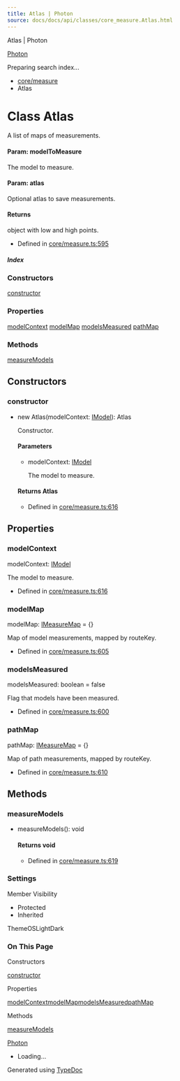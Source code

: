 ```yaml
---
title: Atlas | Photon
source: docs/docs/api/classes/core_measure.Atlas.html
---
```


Atlas | Photon

[Photon](../index.md)




Preparing search index...

* [core/measure](../modules/core_measure.md)
* Atlas

# Class Atlas

A list of maps of measurements.

#### Param: modelToMeasure

The model to measure.

#### Param: atlas

Optional atlas to save measurements.

#### Returns

object with low and high points.

* Defined in [core/measure.ts:595](https://github.com/mwhite454/photon/blob/main/packages/photon/src/core/measure.ts#L595)

##### Index

### Constructors

[constructor](#constructor)

### Properties

[modelContext](#modelcontext)
[modelMap](#modelmap)
[modelsMeasured](#modelsmeasured)
[pathMap](#pathmap)

### Methods

[measureModels](#measuremodels)

## Constructors

### constructor

* new Atlas(modelContext: [IModel](../interfaces/core_schema.IModel.md)): Atlas

  Constructor.

  #### Parameters

  + modelContext: [IModel](../interfaces/core_schema.IModel.md)

    The model to measure.

  #### Returns Atlas

  + Defined in [core/measure.ts:616](https://github.com/mwhite454/photon/blob/main/packages/photon/src/core/measure.ts#L616)

## Properties

### modelContext

modelContext: [IModel](../interfaces/core_schema.IModel.md)

The model to measure.

* Defined in [core/measure.ts:616](https://github.com/mwhite454/photon/blob/main/packages/photon/src/core/measure.ts#L616)

### modelMap

modelMap: [IMeasureMap](../interfaces/core_maker.IMeasureMap.md) = {}

Map of model measurements, mapped by routeKey.

* Defined in [core/measure.ts:605](https://github.com/mwhite454/photon/blob/main/packages/photon/src/core/measure.ts#L605)

### modelsMeasured

modelsMeasured: boolean = false

Flag that models have been measured.

* Defined in [core/measure.ts:600](https://github.com/mwhite454/photon/blob/main/packages/photon/src/core/measure.ts#L600)

### pathMap

pathMap: [IMeasureMap](../interfaces/core_maker.IMeasureMap.md) = {}

Map of path measurements, mapped by routeKey.

* Defined in [core/measure.ts:610](https://github.com/mwhite454/photon/blob/main/packages/photon/src/core/measure.ts#L610)

## Methods

### measureModels

* measureModels(): void

  #### Returns void

  + Defined in [core/measure.ts:619](https://github.com/mwhite454/photon/blob/main/packages/photon/src/core/measure.ts#L619)

### Settings

Member Visibility

* Protected
* Inherited

ThemeOSLightDark

### On This Page

Constructors

[constructor](#constructor)

Properties

[modelContext](#modelcontext)[modelMap](#modelmap)[modelsMeasured](#modelsmeasured)[pathMap](#pathmap)

Methods

[measureModels](#measuremodels)

[Photon](../index.md)

* Loading...

Generated using [TypeDoc](https://typedoc.org/)
